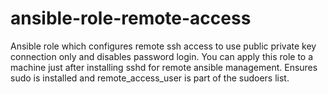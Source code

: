 # ansible-role-remote-access
Ansible role which configures remote ssh access to use public private key connection only and disables password login. You can apply this role to a machine just after installing sshd for remote ansible management.
Ensures sudo is installed and remote_access_user is part of the sudoers list.

